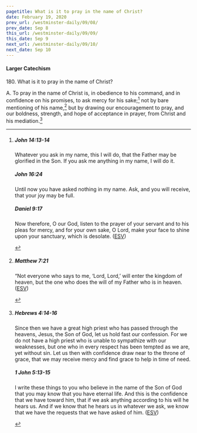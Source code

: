 ```yaml
---
pagetitle: What is it to pray in the name of Christ?
date: February 19, 2020
prev_url: /westminster-daily/09/08/
prev_date: Sep 8
this_url: /westminster-daily/09/09/
this_date: Sep 9
next_url: /westminster-daily/09/10/
next_date: Sep 10
---
```


#### Larger Catechism

180\. What is it to pray in the name of Christ?

A. To pray in the name of Christ is, in obedience to his command, and in confidence on his promises, to ask mercy for his sake;[^fnref:wlc1] not by bare mentioning of his name,[^fnref:wlc2] but by drawing our encouragement to pray, and our boldness, strength, and hope of acceptance in prayer, from Christ and his mediation.[^fnref:wlc3]


[^fnref:wlc1]: <div class="esv"><h5>John 14:13-14</h5> <div class="esv-text"><p id="p43014013.01-1"><span class="woc">Whatever you ask in my name, this I will do, that the Father may be glorified in the Son.</span> <span class="woc">If you ask me anything in my name, I will do it.</span></p> </div><h5>John 16:24</h5> <div class="esv-text"><p id="p43016024.01-2"><span class="woc">Until now you have asked nothing in my name. Ask, and you will receive, that your joy may be full.</span></p> </div><h5>Daniel 9:17</h5> <div class="esv-text"><p id="p27009017.01-3">Now therefore, O our God, listen to the prayer of your servant and to his pleas for mercy, and for your own sake, O Lord, make your face to shine upon your sanctuary, which is desolate.  (<a href="http://www.esv.org" class="copyright">ESV</a>)</p> </div> </div>

[^fnref:wlc2]: <div class="esv"><h5>Matthew 7:21</h5> <div class="esv-text"> <p id="p40007021.05-1"><span class="woc">&#8220;Not everyone who says to me, &#8216;Lord, Lord,&#8217; will enter the kingdom of heaven, but the one who does the will of my Father who is in heaven.</span>  (<a href="http://www.esv.org" class="copyright">ESV</a>)</p> </div> </div>

[^fnref:wlc3]: <div class="esv"><h5>Hebrews 4:14-16</h5> <div class="esv-text"> <p id="p58004014.06-1">Since then we have a great high priest who has passed through the heavens, Jesus, the Son of God, let us hold fast our confession. For we do not have a high priest who is unable to sympathize with our weaknesses, but one who in every respect has been tempted as we are, yet without sin. Let us then with confidence draw near to the throne of grace, that we may receive mercy and find grace to help in time of need.</p> </div><h5>1 John 5:13-15</h5> <div class="esv-text"> <p id="p62005013.05-2">I write these things to you who believe in the name of the Son of God that you may know that you have eternal life. And this is the confidence that we have toward him, that if we ask anything according to his will he hears us. And if we know that he hears us in whatever we ask, we know that we have the requests that we have asked of him.  (<a href="http://www.esv.org" class="copyright">ESV</a>)</p> </div> </div>

